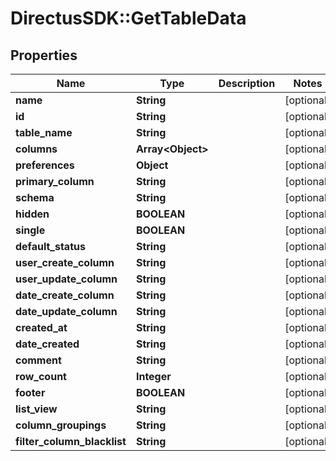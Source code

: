 # DirectusSDK::GetTableData

## Properties
Name | Type | Description | Notes
------------ | ------------- | ------------- | -------------
**name** | **String** |  | [optional] 
**id** | **String** |  | [optional] 
**table_name** | **String** |  | [optional] 
**columns** | **Array&lt;Object&gt;** |  | [optional] 
**preferences** | **Object** |  | [optional] 
**primary_column** | **String** |  | [optional] 
**schema** | **String** |  | [optional] 
**hidden** | **BOOLEAN** |  | [optional] 
**single** | **BOOLEAN** |  | [optional] 
**default_status** | **String** |  | [optional] 
**user_create_column** | **String** |  | [optional] 
**user_update_column** | **String** |  | [optional] 
**date_create_column** | **String** |  | [optional] 
**date_update_column** | **String** |  | [optional] 
**created_at** | **String** |  | [optional] 
**date_created** | **String** |  | [optional] 
**comment** | **String** |  | [optional] 
**row_count** | **Integer** |  | [optional] 
**footer** | **BOOLEAN** |  | [optional] 
**list_view** | **String** |  | [optional] 
**column_groupings** | **String** |  | [optional] 
**filter_column_blacklist** | **String** |  | [optional] 


